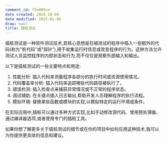 ```yaml
---
comment_id: f5e089ce
date created: 2024-10-09
date modified: 2025-02-06
draw: null
title: 插桩测试
---
```

插桩测试是一种软件测试技术,其核心思想是在被测试的程序中插入一些额外的代码(称为"桩代码"或"探针"),用于收集运行时信息或改变程序的行为。这种方法允许测试人员监控程序的内部状态和行为,而不仅仅是观察外部输入和输出。

以下是插桩测试的一些主要特点和用途:

1. 性能分析: 插入代码来测量程序各部分的执行时间或资源使用情况。
2. 代码覆盖率分析: 插入代码来追踪哪些代码路径被执行了。
3. 错误检测: 插入检查点来捕获异常情况或不正常的程序状态。
4. 调试辅助: 在关键点插入日志输出,帮助开发人员理解程序的执行流程。
5. 模拟环境: 替换某些函数或模块的实现,以模拟特定的运行环境或条件。

在实际应用中,插桩可以通过多种方式实现,比如手动修改源代码、使用预处理器、通过编译器选项,或者使用专门的插桩工具。

如果你想了解更多关于插桩测试的细节或在你的项目中如何应用这种技术,我可以为你提供更具体的信息和建议。
